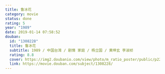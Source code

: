 ```yaml
---
title: 鲁冰花
category: movie
status: done
rating: 5
year: "1989"
date: 2019-01-14 07:58:52
douban:
  id: "1308228"
  title: 鲁冰花
  subtitle: 1989 / 中国台湾 / 剧情 家庭 / 杨立国 / 黄坤玄 李淑桢
  rating: 8.8
  cover: https://img2.doubanio.com/view/photo/m_ratio_poster/public/p2233267812.jpg
  link: https://movie.douban.com/subject/1308228/
---
```


